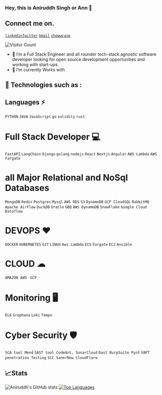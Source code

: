 ### Hey, this is Aniruddh Singh or Ann 👋
## Connect me on.
[`linkedin`](https://www.linkedin.com/in/asbaniruddhsingh/)[`Twitter`](https://twitter.com/asb_Aniruddh97)    [`Gmail`](asb.aniruddh.singh@gmail.com)       [`showwcase`](https://www.showwcase.com/ann1997)    

![`Visitor Count`](https://profile-counter.glitch.me/{a1nn1997}/count.svg)
- 🔭 I’m a Full Stack Engineer and all rounder tech-stack agnostic software developer looking for open source development opportunities and working with start-ups. 
- 🌱 I’m currently Works with 

## 🚀 Technologies such as :

## Languages ⚡

`PYTHON` `JAVA`  `JavaScript` `go` `solidity` `rust`

# Full Stack Developer 💻

`FastAPI` `LangChain` `Django` `golang`  `nodejs` `React` `Nextjs` `Angular` `AWS Lambda` `AWS Fargate` 

# all Major Relational and NoSql Databases

`MongoDB` `Redis` `Postgres` `Mysql` `AWS RDS` `S3` `DynamoDB` `GCP CloudSQL` `RabbitMQ` `Apache AirFlow` `DuckDB` `Oracle` `GBQ` `AWS DynamoDB` `SnowFlake` `Google Cloud Dataflow`


# DEVOPS ❤ 

`DOCKER` `KUBERNETES` `GIT` `LINUX` `Aws Lambda` `ECS` `Fargate` `EC2` `Ansible`

# CLOUD ☁

`AMAZON AWS ` `GCP`


# Monitoring 🖥️

`ELK` `Grephana` `Loki` `Tempo`

# Cyber Security 🛡️

`SCA tool Mend` `SAST tool CodeAnt, SonarCloud` `Dast BurpSuite Pynt` `VAPT penetration Testing` `SCC SanerNow CloudFlare` 

## 📈Stats

![Aniruddh's GitHub stats](https://github-readme-stats.vercel.app/api?username=a1nn1997&count_private=true&show_icons=true)
[![Top Languages](https://github-readme-stats.vercel.app/api/top-langs/?username=a1nn1997&langs_count=8&layout=compact)](https://github.com/a1nn1997/github-readme-stats)



